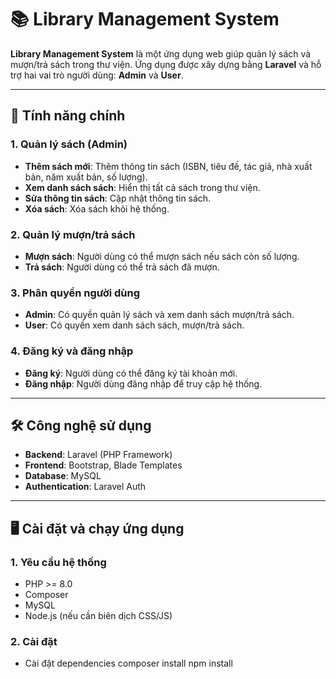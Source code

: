 # 📚 Library Management System

**Library Management System** là một ứng dụng web giúp quản lý sách và mượn/trả sách trong thư viện. Ứng dụng được xây dựng bằng **Laravel** và hỗ trợ hai vai trò người dùng: **Admin** và **User**.

---

## 🚀 Tính năng chính

### 1. Quản lý sách (Admin)
- **Thêm sách mới**: Thêm thông tin sách (ISBN, tiêu đề, tác giả, nhà xuất bản, năm xuất bản, số lượng).
- **Xem danh sách sách**: Hiển thị tất cả sách trong thư viện.
- **Sửa thông tin sách**: Cập nhật thông tin sách.
- **Xóa sách**: Xóa sách khỏi hệ thống.

### 2. Quản lý mượn/trả sách
- **Mượn sách**: Người dùng có thể mượn sách nếu sách còn số lượng.
- **Trả sách**: Người dùng có thể trả sách đã mượn.

### 3. Phân quyền người dùng
- **Admin**: Có quyền quản lý sách và xem danh sách mượn/trả sách.
- **User**: Có quyền xem danh sách sách, mượn/trả sách.

### 4. Đăng ký và đăng nhập
- **Đăng ký**: Người dùng có thể đăng ký tài khoản mới.
- **Đăng nhập**: Người dùng đăng nhập để truy cập hệ thống.

---

## 🛠️ Công nghệ sử dụng

- **Backend**: Laravel (PHP Framework)
- **Frontend**: Bootstrap, Blade Templates
- **Database**: MySQL
- **Authentication**: Laravel Auth

---

## 🖥️ Cài đặt và chạy ứng dụng

### 1. Yêu cầu hệ thống
- PHP >= 8.0
- Composer
- MySQL
- Node.js (nếu cần biên dịch CSS/JS)

### 2. Cài đặt
- Cài đặt dependencies
composer install
 npm install
